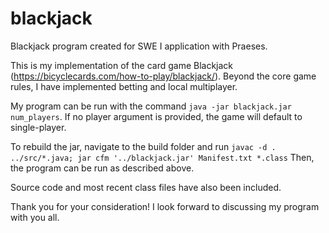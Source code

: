 # blackjack
Blackjack program created for SWE I application with Praeses.

This is my implementation of the card game Blackjack (https://bicyclecards.com/how-to-play/blackjack/).
Beyond the core game rules, I have implemented betting and local multiplayer. 

My program can be run with the command `java -jar blackjack.jar num_players`. If no player argument is provided, the game will default to single-player.

To rebuild the jar, navigate to the build folder and run `javac -d . ../src/*.java; jar cfm '../blackjack.jar' Manifest.txt *.class`
Then, the program can be run as described above.

Source code and most recent class files have also been included.

Thank you for your consideration! I look forward to discussing my program with you all.
